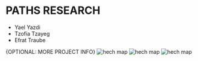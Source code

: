 # PATHS RESEARCH

* Yael Yazdi
* Tzofia Tzayeg
* Efrat Traube

{OPTIONAL: MORE PROJECT INFO}
![hech map](https://github.com/Elevationacademy/xt-paths-research-ella-routes-yze/blob/master/print%20scan/1.PNG)
![hech map](https://github.com/Elevationacademy/xt-paths-research-ella-routes-yze/blob/master/print%20scan/3.PNG)
![hech map](https://github.com/Elevationacademy/xt-paths-research-ella-routes-yze/blob/master/print%20scan/4.PNG)
